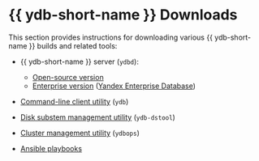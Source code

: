 # {{ ydb-short-name }} Downloads

This section provides instructions for downloading various {{ ydb-short-name }} builds and related tools:

* {{ ydb-short-name }} server (`ydbd`):

    * [Open-source version](ydb-oss-server.md)
    * [Enterprise version](yandex-enterprise-database.md) ([Yandex Enterprise Database](https://ydb.yandex.ru))

* [Command-line client utility](ydb-cli.md) (`ydb`)
* [Disk substem management utility](ydb-dstool.md) (`ydb-dstool`)
* [Cluster management utility](ydb-ops.md) (`ydbops`)
* [Ansible playbooks](ydb-ansible.md)